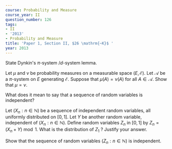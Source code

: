 ```yaml
---
course: Probability and Measure
course_year: II
question_number: 126
tags:
- II
- '2013'
- Probability and Measure
title: 'Paper 1, Section II, $26 \mathrm{~K}$ '
year: 2013
---
```




State Dynkin's $\pi$-system $/ d$-system lemma.

Let $\mu$ and $\nu$ be probability measures on a measurable space $(E, \mathcal{E})$. Let $\mathcal{A}$ be a $\pi$-system on $E$ generating $\mathcal{E}$. Suppose that $\mu(A)=\nu(A)$ for all $A \in \mathcal{A}$. Show that $\mu=\nu$.

What does it mean to say that a sequence of random variables is independent?

Let $\left(X_{n}: n \in \mathbb{N}\right)$ be a sequence of independent random variables, all uniformly distributed on $[0,1]$. Let $Y$ be another random variable, independent of $\left(X_{n}: n \in \mathbb{N}\right)$. Define random variables $Z_{n}$ in $[0,1]$ by $Z_{n}=\left(X_{n}+Y\right) \bmod 1$. What is the distribution of $Z_{1}$ ? Justify your answer.

Show that the sequence of random variables $\left(Z_{n}: n \in \mathbb{N}\right)$ is independent.